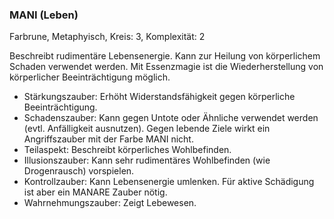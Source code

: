 ### MANI (Leben)

Farbrune, Metaphyisch, Kreis: 3, Komplexität: 2

Beschreibt rudimentäre Lebensenergie. Kann zur Heilung von körperlichem Schaden verwendet werden. Mit Essenzmagie ist
die Wiederherstellung von körperlicher Beeinträchtigung möglich.

* Stärkungszauber: Erhöht Widerstandsfähigkeit gegen körperliche Beeinträchtigung.
* Schadenszauber: Kann gegen Untote oder Ähnliche verwendet werden (evtl. Anfälligkeit ausnutzen). Gegen lebende Ziele
wirkt ein Angriffszauber mit der Farbe MANI nicht.
* Teilaspekt: Beschreibt körperliches Wohlbefinden.
* Illusionszauber: Kann sehr rudimentäres Wohlbefinden (wie Drogenrausch) vorspielen.
* Kontrollzauber: Kann Lebensenergie umlenken. Für aktive Schädigung ist aber ein MANARE Zauber nötig.
* Wahrnehmungszauber: Zeigt Lebewesen.
